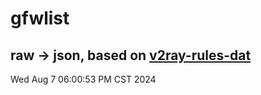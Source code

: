 # gfwlist
## raw -> json, based on [v2ray-rules-dat](https://github.com/Loyalsoldier/v2ray-rules-dat)
Wed Aug  7 06:00:53 PM CST 2024

